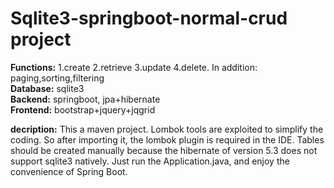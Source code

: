 # Sqlite3-springboot-normal-crud project   
**Functions:** 1.create 2.retrieve 3.update 4.delete. In addition: paging,sorting,filtering   
**Database:** sqlite3   
**Backend:** springboot, jpa+hibernate    
**Frontend:** bootstrap+jquery+jqgrid   

**decription:** This a maven project. Lombok tools are exploited to simplify the coding. So after importing it, the lombok plugin is required in the IDE. Tables should be created manually because the hibernate of version 5.3 does not support sqlite3 natively. Just run the Application.java, and enjoy the convenience of  Spring Boot.
